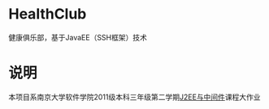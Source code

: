 # HealthClub
健康俱乐部，基于JavaEE（SSH框架）技术

# 说明
本项目系南京大学软件学院2011级本科三年级第二学期[J2EE与中间件](http://218.94.159.102/tss/en/c0847/index.html)课程大作业
